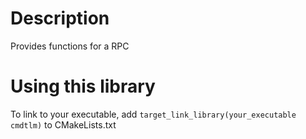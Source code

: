 # Description

Provides functions for a RPC

# Using this library
To link to your executable, add `target_link_library(your_executable cmdtlm)` to CMakeLists.txt
